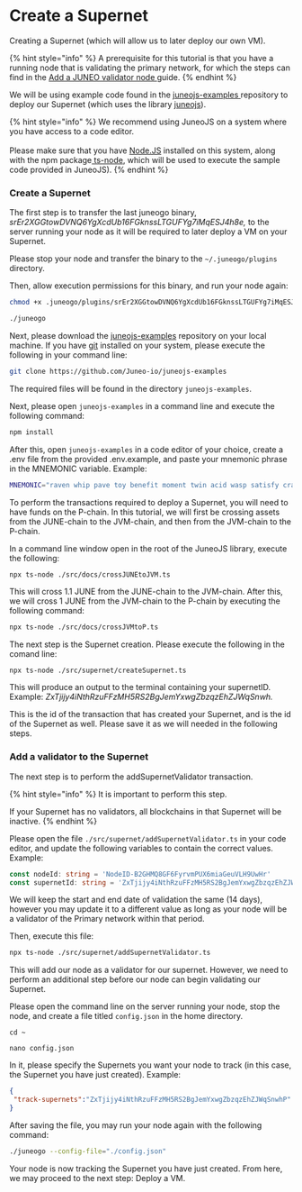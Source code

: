 # Create a Supernet

Creating a Supernet (which will allow us to later deploy our own VM).

{% hint style="info" %}
A prerequisite for this tutorial is that you have a running node that is validating the primary network, for which the steps can find in the [Add a JUNEO validator node ](../validate/add-a-validator.md)guide.
{% endhint %}

We will be using example code found in the [juneojs-examples ](https://github.com/Juneo-io/juneojs-examples)repository to deploy our Supernet (which uses the library [juneojs](https://www.npmjs.com/package/juneojs)).

{% hint style="info" %}
We recommend using JuneoJS on a system where you have access to a code editor.\
\
Please make sure that you have [Node.JS](https://nodejs.org/en) installed on this system, along with the npm package[ ts-node](https://www.npmjs.com/package/ts-node), which will be used to execute the sample code provided in JuneoJS).
{% endhint %}

### Create a Supernet

The first step is to transfer the last juneogo binary, _srEr2XGGtowDVNQ6YgXcdUb16FGknssLTGUFYg7iMqESJ4h8e,_ to the server running your node as it will be required to later deploy a VM on your Supernet.

Please stop your node and transfer the binary to the `~/.juneogo/plugins` directory.&#x20;

Then, allow execution permissions for this binary, and run your node again:

```bash
chmod +x .juneogo/plugins/srEr2XGGtowDVNQ6YgXcdUb16FGknssLTGUFYg7iMqESJ4h8e

./juneogo
```

Next, please download the [juneojs-examples](https://github.com/Juneo-io/juneojs-examples) repository on your local machine. If you have [git](https://git-scm.com/) installed on your system, please execute the following in your command line:

```bash
git clone https://github.com/Juneo-io/juneojs-examples
```

The required files will be found in the directory `juneojs-examples`.

Next, please open `juneojs-examples` in a command line and execute the following command:

```bash
npm install
```

After this, open `juneojs-examples` in a code editor of your choice, create a .env file from the provided .env.example, and paste your mnemonic phrase in the MNEMONIC variable. Example:

```sh
MNEMONIC="raven whip pave toy benefit moment twin acid wasp satisfy crash april"
```

To perform the transactions required to deploy a Supernet, you will need to have funds on the P-chain.  In this tutorial, we will first be crossing assets from the JUNE-chain to the JVM-chain, and then from  the JVM-chain to the P-chain.

In a command line window open in the root of the JuneoJS library, execute the following:

```bash
npx ts-node ./src/docs/crossJUNEtoJVM.ts
```

This will cross 1.1 JUNE from the JUNE-chain to the JVM-chain. After this, we will cross 1 JUNE from the JVM-chain to the P-chain by executing the following command:

```bash
npx ts-node ./src/docs/crossJVMtoP.ts
```

The next step is the Supernet creation. Please execute the following in the comand line:

```
npx ts-node ./src/supernet/createSupernet.ts
```

This will produce an output to the terminal containing your supernetID. Example: _ZxTjijy4iNthRzuFFzMH5RS2BgJemYxwgZbzqzEhZJWqSnwh._&#x20;

This is the id of the transaction that has created your Supernet, and is the id of the Supernet as well. Please save it as we will needed in the following steps.

### Add a validator to the Supernet

The next step is to perform the addSupernetValidator transaction.&#x20;

{% hint style="info" %}
It is important to perform this step.

If your Supernet has no validators, all blockchains in that Supernet will be inactive.
{% endhint %}

Please open the file `./src/supernet/addSupernetValidator.ts` in your code editor, and update the following variables to contain the correct values. Example:

```typescript
const nodeId: string = 'NodeID-B2GHMQ8GF6FyrvmPUX6miaGeuVLH9UwHr'
const supernetId: string = 'ZxTjijy4iNthRzuFFzMH5RS2BgJemYxwgZbzqzEhZJWqSnwhP'
```

We will keep the start and end date of validation the same (14 days), however you may update it to a different value as long as your node will be a validator of the Primary network within that period.

Then, execute this file:

```sh
npx ts-node ./src/supernet/addSupernetValidator.ts
```

This will add our node as a validator for our supernet. However, we need to perform an additional step before our node can begin validating our Supernet.&#x20;

Please open the command line on the server running your node, stop the node, and create a file titled `config.json` in the home directory.&#x20;



```
cd ~

nano config.json
```

In it, please specify the Supernets you want your node to track (in this case, the Supernet you have just created). Example:

```json
{
 "track-supernets":"ZxTjijy4iNthRzuFFzMH5RS2BgJemYxwgZbzqzEhZJWqSnwhP"
}
```

After saving the file, you may run your node again with the following command:

```bash
./juneogo --config-file="./config.json"
```

Your node is now tracking the Supernet you have just created. From here, we may proceed to the next step: Deploy a VM.
